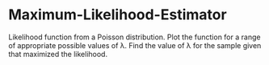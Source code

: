 # Maximum-Likelihood-Estimator
Likelihood function from a Poisson distribution. Plot the function for a range of appropriate possible values of λ. Find the value of λ for the sample given that maximized the likelihood.
